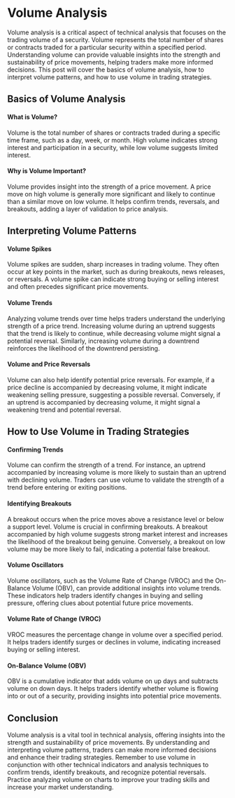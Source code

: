 # Volume Analysis

Volume analysis is a critical aspect of technical analysis that focuses on the trading volume of a security. Volume represents the total number of shares or contracts traded for a particular security within a specified period. Understanding volume can provide valuable insights into the strength and sustainability of price movements, helping traders make more informed decisions. This post will cover the basics of volume analysis, how to interpret volume patterns, and how to use volume in trading strategies.

## Basics of Volume Analysis

#### What is Volume?

Volume is the total number of shares or contracts traded during a specific time frame, such as a day, week, or month. High volume indicates strong interest and participation in a security, while low volume suggests limited interest.

#### Why is Volume Important?

Volume provides insight into the strength of a price movement. A price move on high volume is generally more significant and likely to continue than a similar move on low volume. It helps confirm trends, reversals, and breakouts, adding a layer of validation to price analysis.

## Interpreting Volume Patterns

#### Volume Spikes

Volume spikes are sudden, sharp increases in trading volume. They often occur at key points in the market, such as during breakouts, news releases, or reversals. A volume spike can indicate strong buying or selling interest and often precedes significant price movements.

#### Volume Trends

Analyzing volume trends over time helps traders understand the underlying strength of a price trend. Increasing volume during an uptrend suggests that the trend is likely to continue, while decreasing volume might signal a potential reversal. Similarly, increasing volume during a downtrend reinforces the likelihood of the downtrend persisting.

#### Volume and Price Reversals

Volume can also help identify potential price reversals. For example, if a price decline is accompanied by decreasing volume, it might indicate weakening selling pressure, suggesting a possible reversal. Conversely, if an uptrend is accompanied by decreasing volume, it might signal a weakening trend and potential reversal.

## How to Use Volume in Trading Strategies

#### Confirming Trends

Volume can confirm the strength of a trend. For instance, an uptrend accompanied by increasing volume is more likely to sustain than an uptrend with declining volume. Traders can use volume to validate the strength of a trend before entering or exiting positions.

#### Identifying Breakouts

A breakout occurs when the price moves above a resistance level or below a support level. Volume is crucial in confirming breakouts. A breakout accompanied by high volume suggests strong market interest and increases the likelihood of the breakout being genuine. Conversely, a breakout on low volume may be more likely to fail, indicating a potential false breakout.

#### Volume Oscillators

Volume oscillators, such as the Volume Rate of Change (VROC) and the On-Balance Volume (OBV), can provide additional insights into volume trends. These indicators help traders identify changes in buying and selling pressure, offering clues about potential future price movements.

#### Volume Rate of Change (VROC)

VROC measures the percentage change in volume over a specified period. It helps traders identify surges or declines in volume, indicating increased buying or selling interest.

#### On-Balance Volume (OBV)

OBV is a cumulative indicator that adds volume on up days and subtracts volume on down days. It helps traders identify whether volume is flowing into or out of a security, providing insights into potential price movements.

## Conclusion

Volume analysis is a vital tool in technical analysis, offering insights into the strength and sustainability of price movements. By understanding and interpreting volume patterns, traders can make more informed decisions and enhance their trading strategies. Remember to use volume in conjunction with other technical indicators and analysis techniques to confirm trends, identify breakouts, and recognize potential reversals. Practice analyzing volume on charts to improve your trading skills and increase your market understanding.
